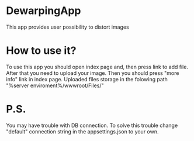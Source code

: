 # DewarpingApp
This app provides user possibility to distort images

# How to use it?
To use this app you should open index page and, then press link to add file. After that you need to upload your image. Then you should press  "more info" link in index page. Uploaded files storage in the folowing path "%server enviroment%/wwwroot/Files/"

# P.S.
You may have trouble with DB connection. To solve this trouble change "default" connection string in the appsettings.json to your own.
